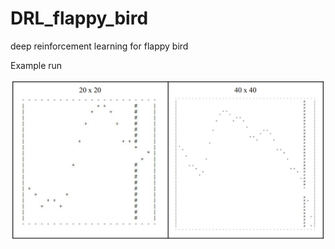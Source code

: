 # DRL_flappy_bird
deep reinforcement learning for flappy bird


Example run

![alt text](https://github.com/chenwe73/DRL_flappy_bird/blob/master/Screenshot%20from%202019-06-08%2015-08-19.png)
